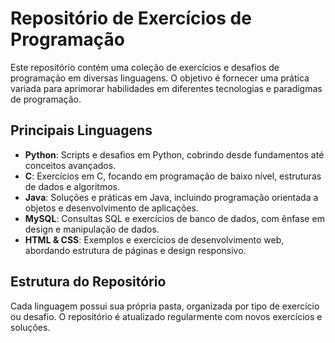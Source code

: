 # Repositório de Exercícios de Programação

Este repositório contém uma coleção de exercícios e desafios de programação em diversas linguagens. O objetivo é fornecer uma prática variada para aprimorar habilidades em diferentes tecnologias e paradigmas de programação.

## Principais Linguagens

- **Python**: Scripts e desafios em Python, cobrindo desde fundamentos até conceitos avançados.
- **C**: Exercícios em C, focando em programação de baixo nível, estruturas de dados e algoritmos.
- **Java**: Soluções e práticas em Java, incluindo programação orientada a objetos e desenvolvimento de aplicações.
- **MySQL**: Consultas SQL e exercícios de banco de dados, com ênfase em design e manipulação de dados.
- **HTML & CSS**: Exemplos e exercícios de desenvolvimento web, abordando estrutura de páginas e design responsivo.

## Estrutura do Repositório

Cada linguagem possui sua própria pasta, organizada por tipo de exercício ou desafio. O repositório é atualizado regularmente com novos exercícios e soluções.
